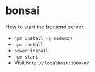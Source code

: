 # bonsai

How to start the frontend server:

* `npm install -g nodemon`
* `npm install`
* `bower install`
* `npm start`
* Visit `http://localhost:3000/#/`

